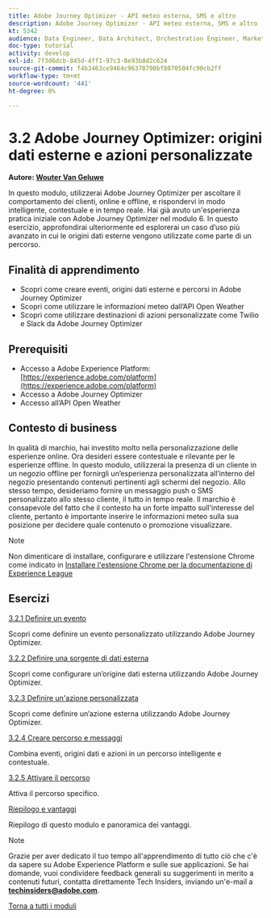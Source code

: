 ```yaml
---
title: Adobe Journey Optimizer - API meteo esterna, SMS e altro
description: Adobe Journey Optimizer - API meteo esterna, SMS e altro
kt: 5342
audience: Data Engineer, Data Architect, Orchestration Engineer, Marketer
doc-type: tutorial
activity: develop
exl-id: 7f3d6dcb-845d-4ff1-97c3-8e93b8d2c624
source-git-commit: f4b3463ce9464c96378790bf8070504fc90cb2ff
workflow-type: tm+mt
source-wordcount: '441'
ht-degree: 0%

---
```


# 3.2 Adobe Journey Optimizer: origini dati esterne e azioni personalizzate

**Autore: [Wouter Van Geluwe](https://www.linkedin.com/in/woutervangeluwe/)**

In questo modulo, utilizzerai Adobe Journey Optimizer per ascoltare il comportamento dei clienti, online e offline, e rispondervi in modo intelligente, contestuale e in tempo reale. Hai già avuto un&#39;esperienza pratica iniziale con Adobe Journey Optimizer nel modulo 6. In questo esercizio, approfondirai ulteriormente ed esplorerai un caso d’uso più avanzato in cui le origini dati esterne vengono utilizzate come parte di un percorso.

## Finalità di apprendimento

- Scopri come creare eventi, origini dati esterne e percorsi in Adobe Journey Optimizer
- Scopri come utilizzare le informazioni meteo dall’API Open Weather
- Scopri come utilizzare destinazioni di azioni personalizzate come Twilio e Slack da Adobe Journey Optimizer

## Prerequisiti

- Accesso a Adobe Experience Platform: [https://experience.adobe.com/platform](https://experience.adobe.com/platform)
- Accesso a Adobe Journey Optimizer
- Accesso all’API Open Weather

## Contesto di business

In qualità di marchio, hai investito molto nella personalizzazione delle esperienze online. Ora desideri essere contestuale e rilevante per le esperienze offline.
In questo modulo, utilizzerai la presenza di un cliente in un negozio offline per fornirgli un’esperienza personalizzata all’interno del negozio presentando contenuti pertinenti agli schermi del negozio. Allo stesso tempo, desideriamo fornire un messaggio push o SMS personalizzato allo stesso cliente, il tutto in tempo reale.
Il marchio è consapevole del fatto che il contesto ha un forte impatto sull&#39;interesse del cliente, pertanto è importante inserire le informazioni meteo sulla sua posizione per decidere quale contenuto o promozione visualizzare.

>[!NOTE]
>
>Non dimenticare di installare, configurare e utilizzare l&#39;estensione Chrome come indicato in [Installare l&#39;estensione Chrome per la documentazione di Experience League](../../gettingstarted/gettingstarted/ex1.md)

## Esercizi

[3.2.1 Definire un evento](./ex1.md)

Scopri come definire un evento personalizzato utilizzando Adobe Journey Optimizer.

[3.2.2 Definire una sorgente di dati esterna](./ex2.md)

Scopri come configurare un’origine dati esterna utilizzando Adobe Journey Optimizer.

[3.2.3 Definire un&#39;azione personalizzata](./ex3.md)

Scopri come definire un’azione esterna utilizzando Adobe Journey Optimizer.

[3.2.4 Creare percorso e messaggi](./ex4.md)

Combina eventi, origini dati e azioni in un percorso intelligente e contestuale.

[3.2.5 Attivare il percorso](./ex5.md)

Attiva il percorso specifico.

[Riepilogo e vantaggi](./summary.md)

Riepilogo di questo modulo e panoramica dei vantaggi.

>[!NOTE]
>
>Grazie per aver dedicato il tuo tempo all&#39;apprendimento di tutto ciò che c&#39;è da sapere su Adobe Experience Platform e sulle sue applicazioni. Se hai domande, vuoi condividere feedback generali su suggerimenti in merito a contenuti futuri, contatta direttamente Tech Insiders, inviando un&#39;e-mail a **techinsiders@adobe.com**.

[Torna a tutti i moduli](../../../overview.md)
